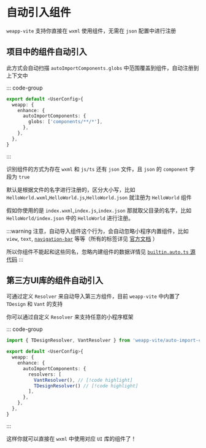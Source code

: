 # 自动引入组件

`weapp-vite` 支持你直接在 `wxml` 使用组件，无需在 `json` 配置中进行注册

## 项目中的组件自动引入

此方式会自动扫描 `autoImportComponents.globs` 中范围覆盖到组件，自动注册到上下文中

::: code-group

```ts [vite.config.ts]
export default <UserConfig>{
  weapp: {
    enhance: {
      autoImportComponents: {
        globs: ['components/**/*'],
      },
    },
  },
}
```

:::

识别组件的方式为存在 `wxml` 和 `js/ts` 还有 `json` 文件，且 `json` 的 `component` 字段为 `true`

默认是根据文件的名字进行注册的，区分大小写，比如 `HelloWorld.wxml`,`HelloWorld.js`,`HelloWorld.json` 就注册为 `HelloWorld` 组件

假如你使用的是 `index.wxml`,`index.js`,`index.json` 那就取父目录的名字，比如 `HelloWorld/index.json` 中的 `HelloWorld` 进行注册。

:::warning
注意，自动导入组件这个行为，会自动忽略小程序内置组件，比如 `view`, `text`, [`navigation-bar`](https://developers.weixin.qq.com/miniprogram/dev/component/navigation-bar.html) 等等（所有的标签详见 [官方文档](https://developers.weixin.qq.com/miniprogram/dev/component/) ）

所以你组件不能起和这些同名，忽略内建组件的数据详情见 [`builtin.auto.ts` 源代码](https://github.com/weapp-vite/weapp-vite/blob/main/packages/weapp-vite/src/auto-import-components/builtin.auto.ts)
:::

## 第三方UI库的组件自动引入

可通过定义 `Resolver` 来自动导入第三方组件，目前 `weapp-vite` 中内置了 `TDesign` 和 `Vant` 的支持

你可以通过自定义 `Resolver` 来支持任意的小程序框架

::: code-group

```ts [vite.config.ts]
import { TDesignResolver, VantResolver } from 'weapp-vite/auto-import-components/resolvers' // [!code highlight]

export default <UserConfig>{
  weapp: {
    enhance: {
      autoImportComponents: {
        resolvers: [
          VantResolver(), // [!code highlight]
          TDesignResolver() // [!code highlight]
        ],
      },
    },
  },
}
```

:::

这样你就可以直接在 `wxml` 中使用对应 `UI` 库的组件了！
